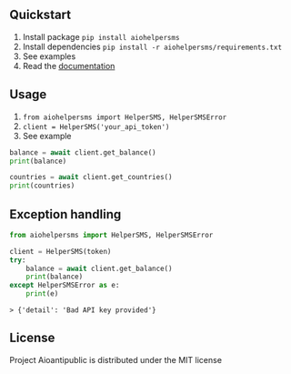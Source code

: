 
## Quickstart
1. Install package `pip install aiohelpersms`
2. Install dependencies `pip install -r aiohelpersms/requirements.txt`
3. See examples
4. Read the [documentation](https://api.helper20sms.ru/docs)

## Usage
1. `from aiohelpersms import HelperSMS, HelperSMSError`
2. `client = HelperSMS('your_api_token')`
3. See example

``` python
balance = await client.get_balance()
print(balance)

countries = await client.get_countries()
print(countries)
```

## Exception handling

``` python
from aiohelpersms import HelperSMS, HelperSMSError

client = HelperSMS(token)
try:
	balance = await client.get_balance()
	print(balance)
except HelperSMSError as e:
	print(e)
```
`> {'detail': 'Bad API key provided'}`

## License

Project Aioantipublic is distributed under the MIT license
